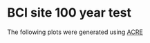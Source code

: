 # BCI site 100 year test

The following plots were generated using [ACRE](https://github.com/ngeet/acre)